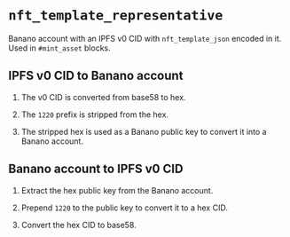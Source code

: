 # `nft_template_representative`

Banano account with an IPFS v0 CID with `nft_template_json` encoded in it. Used in `#mint_asset` blocks.


## IPFS v0 CID to Banano account

1) The v0 CID is converted from base58 to hex.

2) The `1220` prefix is stripped from the hex.

3) The stripped hex is used as a Banano public key to convert it into a Banano account.


## Banano account to IPFS v0 CID

1) Extract the hex public key from the Banano account.

2) Prepend `1220` to the public key to convert it to a hex CID.

3) Convert the hex CID to base58.
